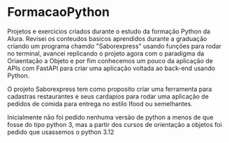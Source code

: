 # FormacaoPython
Projetos e exercicios criados durante o estudo da formação Python da Alura. Revisei os conteudos basicos aprendidos durante a graduação criando um programa chamdo "Saborexpress" usando funções para rodar no terminal, avancei replicando o projeto agora com o paradigma da Oriaentação a Objeto e por fim conhecemos um pouco da aplicação de APIs com FastAPI para criar uma aplicação voltada ao back-end usando Python. 

O projeto Saborexpress tem como proposito criar uma ferramenta para cadastras restaurantes e seus cardapios para rodar uma aplicação de pedidos de comida para entrega no estilo Ifood ou semelhantes.

Inicialmente não foi pedido nenhuma versão de python a menos de que fosse do tipo python 3, mas a partir dos cursos de orientação a objetos foi pedido que usassemos o python 3.12 

